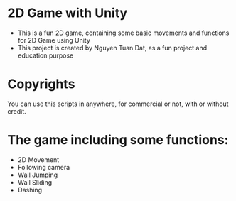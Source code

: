 # 2D Game with Unity 
- This is a fun 2D game, containing some basic movements and functions for 2D Game using Unity
- This project is created by Nguyen Tuan Dat, as a fun project and education purpose

# Copyrights
You can use this scripts in anywhere, for commercial or not, with or without credit.

# The game including some functions: 

- 2D Movement
- Following camera
- Wall Jumping
- Wall Sliding
- Dashing
